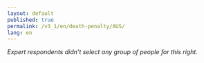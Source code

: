 ```yaml
---
layout: default
published: true
permalink: /v3_1/en/death-penalty/AUS/
lang: en
---
```

_Expert respondents didn’t select any group of people for this right._
